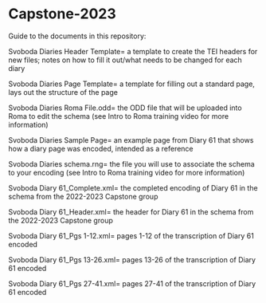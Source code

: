 # Capstone-2023
Guide to the documents in this repository:

Svoboda Diaries Header Template= a template to create the TEI headers for new files; notes on how to fill it out/what needs to be changed for each diary

Svoboda Diaries Page Template= a template for filling out a standard page, lays out the structure of the page 

Svoboda Diaries Roma File.odd= the ODD file that will be uploaded into Roma to edit the schema (see Intro to Roma training video for more information)

Svoboda Diaries Sample Page= an example page from Diary 61 that shows how a diary page was encoded, intended as a reference 

Svoboda Diaries schema.rng= the file you will use to associate the schema to your encoding (see Intro to Roma training video for more information)

Svoboda Diary 61_Complete.xml= the completed encoding of Diary 61 in the schema from the 2022-2023 Capstone group

Svoboda Diary 61_Header.xml= the header for Diary 61 in the schema from the 2022-2023 Capstone group

Svoboda Diary 61_Pgs 1-12.xml= pages 1-12 of the transcription of Diary 61 encoded 

Svoboda Diary 61_Pgs 13-26.xml= pages 13-26 of the transcription of Diary 61 encoded

Svoboda Diary 61_Pgs 27-41.xml= pages 27-41 of the transcription of Diary 61 encoded
